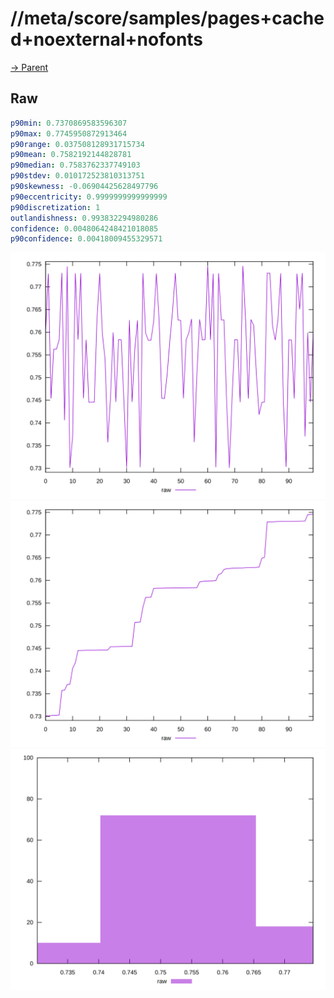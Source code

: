 
# //meta/score/samples/pages+cached+noexternal+nofonts

[→ Parent](../..)


## Raw


```yaml
p90min: 0.7370869583596307
p90max: 0.7745950872913464
p90range: 0.037508128931715734
p90mean: 0.7582192144828781
p90median: 0.7583762337749103
p90stdev: 0.010172523810313751
p90skewness: -0.06904425628497796
p90eccentricity: 0.9999999999999999
p90discretization: 1
outlandishness: 0.993832294980286
confidence: 0.0048064248421018085
p90confidence: 0.00418009455329571

```

![PLOT: raw-values](./raw/values.svg)![PLOT: raw-sorted](./raw/sorted.svg)![PLOT: raw-histogram](./raw/histogram.svg)